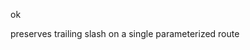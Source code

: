 <!-- 794b5f09ec7feedb38e59b41ef853531 -->
<!--
/{path}/
-->

ok

preserves trailing slash on a single parameterized route
